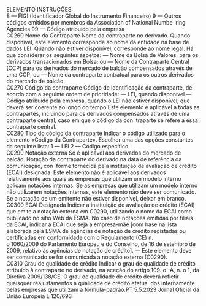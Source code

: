  
ELEMENTO  INSTRUÇÕES  
8 — FIGI (Identificador Global do Instrumento Financeiro) 
9 — Outros códigos emitidos por membros da Association of National Numbe ­
ring Agencies 
99 — Código atribuído pela empresa  
C0260  Nome da Contraparte  Nome da contraparte no derivado. Quando disponível, este elemento corresponde 
ao nome da entidade na base de dados LEI. Quando não estiver disponível, 
corresponde ao nome legal. 
Há que considerar os seguintes aspetos: 
— Nome da Bolsa de Valores, para os derivados transacionados em Bolsa; ou 
— Nome da Contraparte Central (CCP) para os derivados do mercado de balcão 
compensados através de uma CCP; ou 
— Nome da contraparte contratual para os outros derivados do mercado de 
balcão.  
C0270  Código da contraparte  Código de identificação da contraparte, de acordo com a seguinte ordem de 
prioridade: 
— LEI, quando disponível 
— Código atribuído pela empresa, quando o LEI não estiver disponível, que 
deverá ser coerente ao longo do tempo 
Este elemento é aplicável a todas as contrapartes, incluindo para os derivados 
compensados através de uma contraparte central, caso em que o código da con ­
traparte se refere a essa contraparte central.  
C0280  Tipo do código da contraparte  Indicar o código utilizado para o elemento «Código da Contraparte». Escolher uma 
das opções constantes da seguinte lista: 
1 — LEI 
2 — Código específico  
C0290  Notação externa  Só é aplicável aos derivados do mercado de balcão. 
Notação da contraparte do derivado na data de referência da comunicação, con ­
forme fornecida pela instituição de avaliação de crédito (ECAI) designada. 
Este elemento não é aplicável aos derivados relativamente aos quais as empresas 
que utilizam um modelo interno aplicam notações internas. Se as empresas que 
utilizam um modelo interno não utilizarem notações internas, este elemento não 
deve ser comunicado. 
Se a notação de um emitente não estiver disponível, deixar em branco.  
C0300  ECAI Designada  Indicar a instituição de avaliação de crédito (ECAI) que emite a notação externa 
em C0290, utilizando o nome da ECAI como publicado no sítio Web da ESMA. 
No caso de notações emitidas por filiais da ECAI, indicar a ECAI que seja a 
empresa-mãe [com base na lista elaborada pela ESMA de agências de notação 
de crédito registadas ou certificadas em conformidade com o Regulamento (CE) n.  
o 1060/2009 do Parlamento Europeu e do Conselho, de 16 de setembro de 
2009, relativo às agências de notação de crédito]. 
— Este elemento deve ser comunicado se for comunicada a notação externa 
(C0290).  
C0310  Grau de qualidade de crédito  Indicar o grau de qualidade de crédito atribuído à contraparte no derivado, na 
aceção do artigo 109.  o -A, n.  o 1, da Diretiva 2009/138/CE. O grau de qualidade 
de crédito deverá refletir quaisquer reajustamentos à qualidade de crédito efetua ­
dos internamente pelas empresas que utilizam a fórmula-padrão.PT  5.5.2023 Jornal Oficial da União Europeia L 120/693